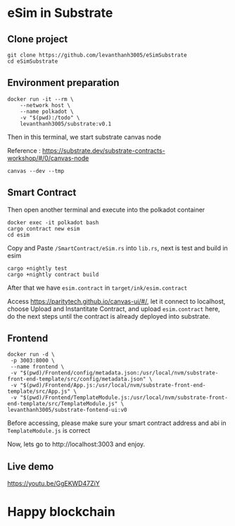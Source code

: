 # eSim in Substrate

## Clone project

```
git clone https://github.com/levanthanh3005/eSimSubstrate
cd eSimSubstrate
```

## Environment preparation

```
docker run -it --rm \
	--network host \
    --name polkadot \
    -v "$(pwd):/todo" \
	levanthanh3005/substrate:v0.1
```

Then in this terminal, we start substrate canvas node

Reference : https://substrate.dev/substrate-contracts-workshop/#/0/canvas-node

```
canvas --dev --tmp
```


## Smart Contract

Then open another terminal and execute into the polkadot container
```
docker exec -it polkadot bash
cargo contract new esim
cd esim
```

Copy and Paste `/SmartContract/eSim.rs` into `lib.rs`, next is test and build in esim

```
cargo +nightly test
cargo +nightly contract build
```

After that we have `esim.contract` in `target/ink/esim.contract`

Access https://paritytech.github.io/canvas-ui/#/, let it connect to localhost, choose Upload and Instantitate Contract, and upload `esim.contract` here, do the next steps until the contract is already deployed into substrate.

## Frontend
```
docker run -d \
 -p 3003:8000 \
 --name frontend \
 -v "$(pwd)/Frontend/config/metadata.json:/usr/local/nvm/substrate-front-end-template/src/config/metadata.json" \
 -v "$(pwd)/Frontend/App.js:/usr/local/nvm/substrate-front-end-template/src/App.js" \
 -v "$(pwd)/Frontend/TemplateModule.js:/usr/local/nvm/substrate-front-end-template/src/TemplateModule.js" \
levanthanh3005/substrate-fontend-ui:v0
```
Before accessing, please make sure your smart contract address and abi in `TemplateModule.js` is correct

Now, lets go to http://localhost:3003 and enjoy.

## Live demo

https://youtu.be/GgEKWD47ZiY

# Happy blockchain